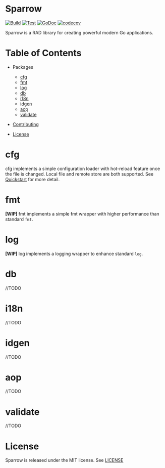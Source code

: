 # Sparrow

[![Build](https://github.com/yaitoo/sparrow/actions/workflows/build.yml/badge.svg)](https://github.com/yaitoo/sparrow/actions/workflows/build.yml)
[![Test](https://github.com/yaitoo/sparrow/actions/workflows/test.yml/badge.svg)](https://github.com/yaitoo/sparrow/actions/workflows/test.yml)
[![GoDoc](https://godoc.org/github.com/yaitoo/sparrow?status.png)](https://godoc.org/github.com/yaitoo/sparrow)
[![codecov](https://codecov.io/gh/yaitoo/sparrow/branch/main/graph/badge.svg)](https://codecov.io/gh/yaitoo/sparrow)

Sparrow is a RAD library for creating powerful modern Go applications.


# Table of Contents

- Packages
  * [cfg](#cfg)
  * [fmt](#fmt)
  * [log](#log)
  * [db](#db)
  * [i18n](#i18n)
  * [idgen](#idgen)
  * [aop](#aop)
  * [validate](#validate)


- [Contributing](CONTRIBUTING.md)
- [License](#license)


# cfg
cfg implements a simple configuration loader with hot-reload feature once the file is changed. Local file and remote store are both supported. See [Quickstart](cfg/README.md) for more detail.

# fmt
**[WIP]** fmt implements a simple fmt wrapper with higher performance than standard `fmt`.

# log
**[WIP]** log implements a logging wrapper to enhance standard `log`. 

# db
//TODO

# i18n
//TODO

# idgen
//TODO

# aop
//TODO

# validate
//TODO

# License

Sparrow is released under the MIT license. See [LICENSE](LICENSE)